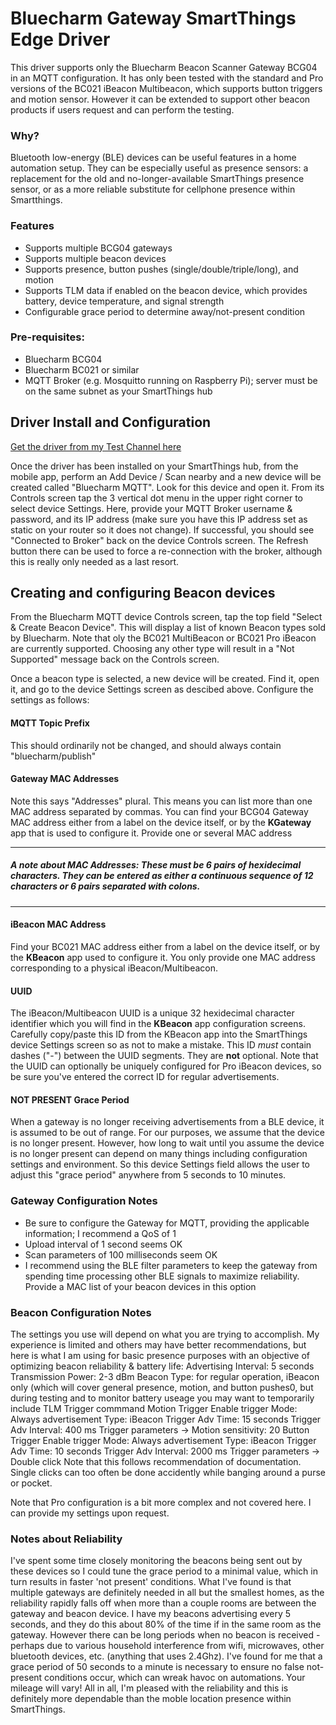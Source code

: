 # Bluecharm Gateway SmartThings Edge Driver

This driver supports only the Bluecharm Beacon Scanner Gateway BCG04 in an MQTT configuration.  It has only been tested with the standard and Pro versions of the BC021 iBeacon Multibeacon, which supports button triggers and motion sensor.  However it can be extended to support other beacon products if users request and can perform the testing.

### Why?
Bluetooth low-energy (BLE) devices can be useful features in a home automation setup.  They can be especially useful as presence sensors:  a replacement for the old and no-longer-available SmartThings presence sensor, or as a more reliable substitute for cellphone presence within Smartthings.  

### Features
- Supports multiple BCG04 gateways
- Supports multiple beacon devices
- Supports presence, button pushes (single/double/triple/long), and motion
- Supports TLM data if enabled on the beacon device, which provides battery, device temperature, and signal strength
- Configurable grace period to determine away/not-present condition

### Pre-requisites:
- Bluecharm BCG04
- Bluecharm BC021 or similar
- MQTT Broker (e.g. Mosquitto running on Raspberry Pi); server must be on the same subnet as your SmartThings hub

## Driver Install and Configuration
[Get the driver from my Test Channel here](https://bestow-regional.api.smartthings.com/invite/Q1jP7BqnNNlL)

Once the driver has been installed on your SmartThings hub, from the mobile app, perform an Add Device / Scan nearby and a new device will be created called "Bluecharm MQTT".  Look for this device and open it.  From its Controls screen tap the 3 vertical dot menu in the upper right corner to select device Settings.  Here, provide your MQTT Broker username & password, and its IP address (make sure you have this IP address set as static on your router so it does not change).  If successful, you should see "Connected to Broker" back on the device Controls screen.  The Refresh button there can be used to force a re-connection with the broker, although this is really only needed as a last resort.

## Creating and configuring Beacon devices
From the Bluecharm MQTT device Controls screen, tap the top field "Select & Create Beacon Device".  This will display a list of known Beacon types sold by Bluecharm.  Note that oly the BC021 MultiBeacon or BC021 Pro iBeacon are currently supported.  Choosing any other type will result in a "Not Supported" message back on the Controls screen.

Once a beacon type is selected, a new device will be created.  Find it, open it, and go to the device Settings screen as descibed above.
Configure the settings as follows:

#### MQTT Topic Prefix
This should ordinarily not be changed, and should always contain "bluecharm/publish"

#### Gateway MAC Addresses
Note this says "Addresses" plural.  This means you can list more than one MAC address separated by commas.  You can find your BCG04 Gateway MAC address either from a label on the device itself, or by the **KGateway** app that is used to configure it.  Provide one or several MAC address

---
##### A note about MAC Addresses:  These must be 6 pairs of hexidecimal characters.  They can be entered as either a continuous sequence of 12 characters or 6 pairs separated with colons.
---

#### iBeacon MAC Address
Find your BC021 MAC address either from a label on the device itself, or by the **KBeacon** app used to configure it.  You only provide one MAC address corresponding to a physical iBeacon/Multibeacon.

#### UUID
The iBeacon/Multibeacon UUID is a unique 32 hexidecimal character identifier which you will find in the **KBeacon** app configuration screens.  Carefully copy/paste this ID from the KBeacon app into the SmartThings device Settings screen so as not to make a mistake.  This ID *must* contain dashes ("-") between the UUID segments.  They are **not** optional.  Note that the UUID can optionally be uniquely configured for Pro iBeacon devices, so be sure you've entered the correct ID for regular advertisements.

#### NOT PRESENT Grace Period
When a gateway is no longer receiving advertisements from a BLE device, it is assumed to be out of range.  For our purposes, we assume that the device is no longer present.  However, how long to wait until you assume the device is no longer present can depend on many things including configuration settings and environment.  So this device Settings field allows the user to adjust this "grace period" anywhere from 5 seconds to 10 minutes.


### Gateway Configuration Notes
- Be sure to configure the Gateway for MQTT, providing the applicable information; I recommend a QoS of 1
- Upload interval of 1 second seems OK
- Scan parameters of 100 milliseconds seem OK
- I recommend using the BLE filter parameters to keep the gateway from spending time processing other BLE signals to maximize reliability.  Provide a MAC list of your beacon devices in this option

### Beacon Configuration Notes
The settings you use will depend on what you are trying to accomplish.  My experience is limited and others may have better recommendations, but here is what I am using for basic presence purposes with an objective of optimizing beacon reliability & battery life:
  Advertising Interval:  5 seconds
  Transmission Power:  2-3 dBm
  Beacon Type:  for regular operation, iBeacon only (which will cover general presence, motion, and button pushes0, but during testing and to monitor battery useage you may want to temporarily include TLM
  Trigger commmand
    Motion Trigger
      Enable trigger
      Mode:  Always advertisement
      Type:  iBeacon
      Trigger Adv Time:  15 seconds
      Trigger Adv Interval:  400 ms
      Trigger parameters -> Motion sensitivity:  20
    Button Trigger
      Enable trigger
      Mode:  Always advertisement
      Type: iBeacon
      Trigger Adv Time: 10 seconds
      Trigger Adv Interval:  2000 ms
      Trigger parameters -> Double click    Note that this follows recommendation of documentation.  Single clicks can too often be done accidently while banging around a purse or pocket.

  Note that Pro configuration is a bit more complex and not covered here.  I can provide my settings upon request.

### Notes about Reliability
I've spent some time closely monitoring the beacons being sent out by these devices so I could tune the grace period to a minimal value, which in turn results in faster 'not present' conditions.  What I've found is that multiple gateways are definitely needed in all but the smallest homes, as the reliability rapidly falls off when more than a couple rooms are between the gateway and beacon device.  I have my beacons advertising every 5 seconds, and they do this about 80% of the time if in the same room as the gateway.  However there can be long periods when no beacon is received - perhaps due to various household interference from wifi, microwaves, other bluetooth devices, etc. (anything that uses 2.4Ghz).  I've found for me that a grace period of 50 seconds to a minute is necessary to ensure no false not-present conditions occur, which can wreak havoc on automations.  Your mileage will vary!  All in all, I'm pleased with the reliability and this is definitely more dependable than the moble location presence within SmartThings.
